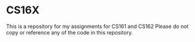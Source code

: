# CS16X
This is a repository for my assignments for CS161 and CS162
Please do not copy or reference any of the code in this repository.
